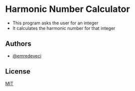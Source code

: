 # Harmonic Number Calculator

- This program asks the user for an integer
- It calculates the harmonic number for that integer
## Authors

- [@emredeveci](https://github.com/emredeveci)


## License

[MIT](https://choosealicense.com/licenses/mit/)

